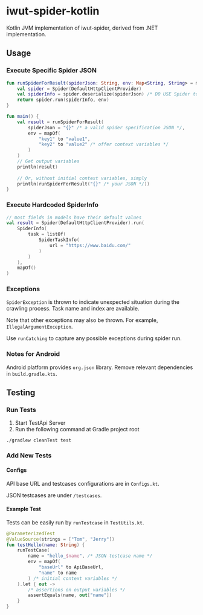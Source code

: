 # iwut-spider-kotlin
Kotlin JVM implementation of iwut-spider, derived from .NET implementation.
## Usage
### Execute Specific Spider JSON
```kotlin
fun runSpiderForResult(spiderJson: String, env: Map<String, String> = mapOf()): Map<String, String> {
    val spider = Spider(DefaultHttpClientProvider)
    val spiderInfo = spider.deserialize(spiderJson) /* DO USE Spider to deserialize JSON */
    return spider.run(spiderInfo, env)
}

fun main() {
    val result = runSpiderForResult(
        spiderJson = "{}" /* a valid spider specification JSON */,
        env = mapOf(
            "key1" to "value1",
            "key2" to "value2" /* offer context variables */
        )
    )
    // Get output variables
    println(result)
    
    // Or, without initial context variables, simply
    println(runSpiderForResult("{}" /* your JSON */))
}
```
### Execute Hardcoded SpiderInfo
```kotlin
// most fields in models have their default values
val result = Spider(DefaultHttpClientProvider).run(
    SpiderInfo(
        task = listOf(
            SpiderTaskInfo(
                url = "https://www.baidu.com/"
            )
        )
    ),
    mapOf()
)
```
### Exceptions
`SpiderException` is thrown to indicate unexpected situation during the crawling process. Task name and index are available.

Note that other exceptions may also be thrown. For example, `IllegalArgumentException`.

Use `runCatching` to capture any possible exceptions during spider run.
### Notes for Android
Android platform provides `org.json` library. Remove relevant dependencies in `build.gradle.kts`.
## Testing
### Run Tests
1. Start TestApi Server
2. Run the following command at Gradle project root
```shell
./gradlew cleanTest test
```
### Add New Tests
#### Configs
API base URL and testcases configurations are in `Configs.kt`.

JSON testcases are under `/testcases`.
#### Example Test
Tests can be easily run by `runTestcase` in `TestUtils.kt`.
```kotlin
@ParameterizedTest
@ValueSource(strings = ["Tom", "Jerry"])
fun testHello(name: String) {
    runTestCase(
        name = "hello_$name", /* JSON testcase name */
        env = mapOf(
            "baseUrl" to ApiBaseUrl,
            "name" to name
        ) /* initial context variables */
    ).let { out -> 
        /* assertions on output variables */
        assertEquals(name, out["name"])
    }
}
```